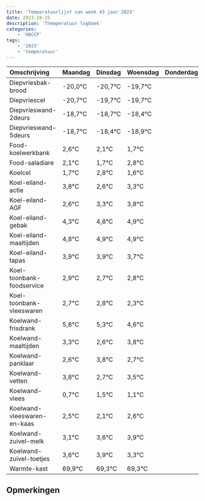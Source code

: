 ```yaml
---
title: 'Temperatuurlijst van week 43 jaar 2023'
date: 2023-10-25
description: 'Themperatuur logboek'
categories:
    - 'HACCP'
tags:
    - '2023'
    - 'temperatuur'
---
```

|Omschrijving|Maandag|Dinsdag|Woensdag|Donderdag|Vrijdag|Zaterdag|Zondag|
|:---|:---|:---|:---|:---|:---|:---|:---|
|Diepvriesbak-brood|-20,0°C|-20,7°C|-19,7°C| | | | |
|Diepvriescel|-20,7°C|-19,7°C|-19,7°C| | | | |
|Diepvrieswand-2deurs|-18,7°C|-18,7°C|-18,4°C| | | | |
|Diepvrieswand-5deurs|-18,7°C|-18,4°C|-18,9°C| | | | |
|Food-koelwerkbank|2,6°C|2,1°C|1,7°C| | | | |
|Food-saladiare|2,1°C|1,7°C|2,8°C| | | | |
|Koelcel|1,7°C|2,8°C|1,6°C| | | | |
|Koel-eiland-actie|3,8°C|2,6°C|3,3°C| | | | |
|Koel-eiland-AGF|2,6°C|3,3°C|3,8°C| | | | |
|Koel-eiland-gebak|4,3°C|4,8°C|4,9°C| | | | |
|Koel-eiland-maaltijden|4,8°C|4,9°C|4,9°C| | | | |
|Koel-eiland-tapas|3,9°C|3,9°C|3,7°C| | | | |
|Koel-toonbank-foodservice|2,9°C|2,7°C|2,8°C| | | | |
|Koel-toonbank-vleeswaren|2,7°C|2,8°C|2,3°C| | | | |
|Koelwand-frisdrank|5,8°C|5,3°C|4,6°C| | | | |
|Koelwand-maaltijden|3,3°C|2,6°C|3,8°C| | | | |
|Koelwand-panklaar|2,6°C|3,8°C|2,7°C| | | | |
|Koelwand-vetten|3,8°C|2,7°C|3,5°C| | | | |
|Koelwand-vlees|0,7°C|1,5°C|1,1°C| | | | |
|Koelwand-vleeswaren-en-kaas|2,5°C|2,1°C|2,6°C| | | | |
|Koelwand-zuivel-melk|3,1°C|3,6°C|3,9°C| | | | |
|Koelwand-zuivel-toetjes|3,6°C|3,9°C|3,3°C| | | | |
|Warmte-kast|69,9°C|69,3°C|69,3°C| | | | |

## Opmerkingen


